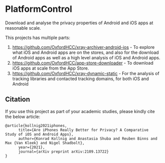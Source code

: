 # PlatformControl
Download and analyse the privacy properties of Android and iOS apps at reasonable scale.

This projects has multiple parts:

1. https://github.com/OxfordHCC/xray-archiver-android-ios - To explore what iOS and Android apps are on the stores, and also for the download of Android apps as well as a high level analysis of iOS and Android apps.
2. https://github.com/OxfordHCC/app-store-downloader - To download iOS apps at scale from the App Store.
3. https://github.com/OxfordHCC/xray-dynamic-static - For the analysis of tracking libraries and contacted tracking domains, for both iOS and Android

## Citation

If you use this project as part of your academic studies, please kindly cite the below article:

```
@article{kollnig2021iphones,
      title={Are iPhones Really Better for Privacy? A Comparative Study of iOS and Android Apps}, 
      author={Konrad Kollnig and Anastasia Shuba and Reuben Binns and Max {Van Kleek} and Nigel Shadbolt},
      year={2021},
      journal={arXiv preprint arXiv:2109.13722}
}
```
